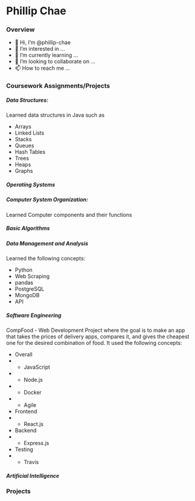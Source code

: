 # Phillip Chae

### Overview

- 👋 Hi, I’m @phillip-chae
- 👀 I’m interested in ...
- 🌱 I’m currently learning ...
- 💞️ I’m looking to collaborate on ...
- 📫 How to reach me ...

### Coursework Assignments/Projects

##### Data Structures: 

Learned data structures in Java such as 
- Arrays
- Linked Lists
- Stacks
- Queues
- Hash Tables
- Trees
- Heaps
- Graphs

##### Operating Systems



##### Computer System Organization:

Learned Computer components and their functions 

##### Basic Algorithms

##### Data Management and Analysis

Learned the following concepts:
- Python
- Web Scraping
- pandas
- PostgreSQL
- MongoDB
- API

##### Software Engineering

CompFood - Web Development Project where the goal is to make an app that takes the prices of delivery apps, compares it, and gives the cheapest one for the desired combination of food. It used the following concepts:
- Overall
- - JavaScript
- - Node.js
- - Docker
- - Agile
- Frontend
- - React.js
- Backend
- - Express.js
- Testing
- - Travis

##### Artificial Intelligence



### Projects


<!---
phillip-chae/phillip-chae is a ✨ special ✨ repository because its `README.md` (this file) appears on your GitHub profile.
You can click the Preview link to take a look at your changes.
--->
